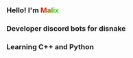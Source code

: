 ### Hello! I'm <span style="background: linear-gradient(to right, #ff0000, #00ff00); -webkit-background-clip: text; -webkit-text-fill-color: transparent;">Malix</span>
### Developer discord bots for disnake
### Learning C++ and Python
